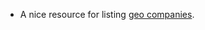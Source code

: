 - A nice resource for listing [geo companies](https://github.com/chrieke/awesome-geospatial-companies).